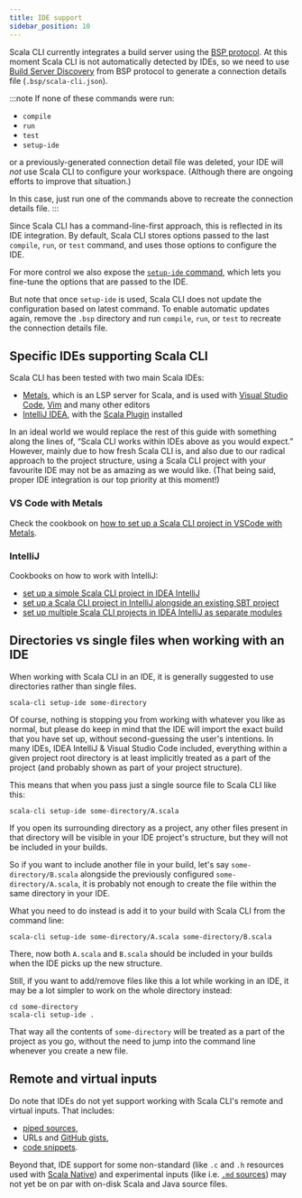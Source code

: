 ```yaml
---
title: IDE support
sidebar_position: 10
---
```


Scala CLI currently integrates a build server using the [BSP protocol](https://build-server-protocol.github.io/).
At this moment Scala CLI is not automatically detected by IDEs, so we need to
use [Build Server Discovery](https://build-server-protocol.github.io/docs/server-discovery.html) from BSP protocol to
generate a connection details file (`.bsp/scala-cli.json`).

:::note
If none of these commands were run:

- `compile`
- `run`
- `test`
- `setup-ide`

or a previously-generated connection detail file was deleted, your IDE will *not* use Scala CLI to configure your
workspace. (Although there are ongoing efforts to improve that situation.)

In this case, just run one of the commands above to recreate the connection details file.
:::

Since Scala CLI has a command-line-first approach, this is reflected in its IDE integration.
By default, Scala CLI stores options passed to the last `compile`, `run`, or `test` command, and uses those options to
configure the IDE.

For more control we also expose the [`setup-ide` command](../commands/setup-ide.md), which lets you fine-tune the
options that are passed to the IDE.

But note that once `setup-ide` is used, Scala CLI does not update the configuration based on latest command.
To enable automatic updates again, remove the `.bsp` directory and run `compile`, `run`, or `test` to recreate the
connection details file.

## Specific IDEs supporting Scala CLI

Scala CLI has been tested with two main Scala IDEs:

- [Metals](https://scalameta.org/metals/), which is an LSP server for Scala, and is used
  with [Visual Studio Code](https://code.visualstudio.com/), [Vim](https://www.vim.org/) and many other editors
- [IntelliJ IDEA](https://www.jetbrains.com/idea/), with
  the [Scala Plugin](https://confluence.jetbrains.com/display/SCA/Scala+Plugin+for+IntelliJ+IDEA?_ga=2.54176744.1963952405.1634470110-410935139.1631638301)
  installed

In an ideal world we would replace the rest of this guide with something along the lines of, “Scala CLI works within
IDEs above as you would expect.” However, mainly due to how fresh Scala CLI is, and also due to our radical approach to
the project structure, using a Scala CLI project with your favourite IDE may not be as amazing as we would like. (That
being said, proper IDE integration is our top priority at this moment!)

### VS Code with Metals

Check the cookbook on [how to set up a Scala CLI project in VSCode with Metals](../cookbooks/vscode.md).

### IntelliJ

Cookbooks on how to work with IntelliJ:

- [set up a simple Scala CLI project in IDEA IntelliJ](../cookbooks/intellij.md)
- [set up a Scala CLI project in IntelliJ alongside an existing SBT project](../cookbooks/intellij-sbt-with-bsp.md)
- [set up multiple Scala CLI projects in IDEA IntelliJ as separate modules](../cookbooks/intellij-multi-bsp.md)

## Directories vs single files when working with an IDE

When working with Scala CLI in an IDE, it is generally suggested to use directories rather than single files.

```shell
scala-cli setup-ide some-directory
```

Of course, nothing is stopping you from working with whatever you like as normal,
but please do keep in mind that the IDE will import the exact build that you have set up,
without second-guessing the user's intentions. In many IDEs, IDEA IntelliJ & Visual Studio Code included,
everything within a given project root directory is at least implicitly treated as
a part of the project (and probably shown as part of your project structure).

This means that when you pass just a single source file to Scala CLI like this:

```shell
scala-cli setup-ide some-directory/A.scala
```

If you open its surrounding directory as a project, any other files present in that directory will be visible
in your IDE project's structure, but they will not be included in your builds.

So if you want to include another file in your build, let's say `some-directory/B.scala`
alongside the previously configured `some-directory/A.scala`, it is probably not enough
to create the file within the same directory in your IDE.

What you need to do instead is add it to your build with Scala CLI from the command line:

```shell
scala-cli setup-ide some-directory/A.scala some-directory/B.scala
```

There, now both `A.scala` and `B.scala` should be included in your builds when the IDE picks up the new structure.

Still, if you want to add/remove files like this a lot while working in an IDE,
it may be a lot simpler to work on the whole directory instead:

```shell
cd some-directory
scala-cli setup-ide .
```

That way all the contents of `some-directory` will be treated as a part of the project as you go,
without the need to jump into the command line whenever you create a new file.

## Remote and virtual inputs

Do note that IDEs do not yet support working with Scala CLI's remote and virtual inputs. That includes:

- [piped sources](./piping.md),
- URLs and [GitHub gists](../cookbooks/gists.md),
- [code snippets](./snippets.md).

Beyond that, IDE support for some non-standard (like `.c` and `.h` resources used
with [Scala Native](./scala-native.md)) and experimental inputs (like i.e. [`.md` sources](./markdown.md)) may not yet
be on par with on-disk Scala and Java source files.
